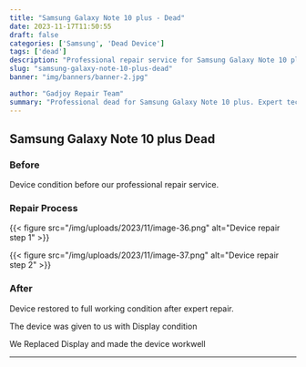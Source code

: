 ```yaml
---
title: "Samsung Galaxy Note 10 plus - Dead"
date: 2023-11-17T11:50:55
draft: false
categories: ['Samsung', 'Dead Device']
tags: ['dead']
description: "Professional repair service for Samsung Galaxy Note 10 plus. Expert diagnosis and quality repairs in Bangalore."
slug: "samsung-galaxy-note-10-plus-dead"
banner: "img/banners/banner-2.jpg"

author: "Gadjoy Repair Team"
summary: "Professional dead for Samsung Galaxy Note 10 plus. Expert technicians, quality parts, warranty included."
---
```



## Samsung Galaxy Note 10 plus Dead

### Before

Device condition before our professional repair service.

### Repair Process

{{< figure src="/img/uploads/2023/11/image-36.png" alt="Device repair step 1" >}}

{{< figure src="/img/uploads/2023/11/image-37.png" alt="Device repair step 2" >}}


### After

Device restored to full working condition after expert repair.

The device was given to us with Display condition

We Replaced Display and made the device workwell

---